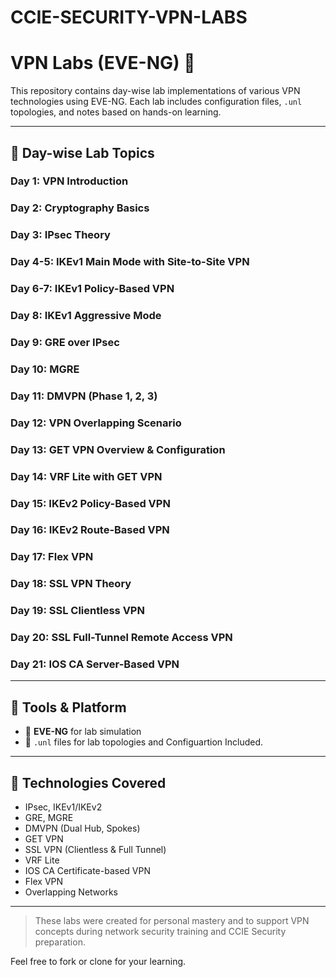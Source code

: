 # CCIE-SECURITY-VPN-LABS
# VPN Labs (EVE-NG) 🔐

This repository contains day-wise lab implementations of various VPN technologies using EVE-NG. Each lab includes configuration files, `.unl` topologies, and notes based on hands-on learning.

---

## 📅 Day-wise Lab Topics

### Day 1: VPN Introduction  
### Day 2: Cryptography Basics  
### Day 3: IPsec Theory  
### Day 4-5: IKEv1 Main Mode with Site-to-Site VPN  
### Day 6-7: IKEv1 Policy-Based VPN  
### Day 8: IKEv1 Aggressive Mode  
### Day 9: GRE over IPsec  
### Day 10: MGRE  
### Day 11: DMVPN (Phase 1, 2, 3)  
### Day 12: VPN Overlapping Scenario  
### Day 13: GET VPN Overview & Configuration  
### Day 14: VRF Lite with GET VPN  
### Day 15: IKEv2 Policy-Based VPN  
### Day 16: IKEv2 Route-Based VPN  
### Day 17: Flex VPN  
### Day 18: SSL VPN Theory  
### Day 19: SSL Clientless VPN  
### Day 20: SSL Full-Tunnel Remote Access VPN  
### Day 21: IOS CA Server-Based VPN

---

## 🔧 Tools & Platform

- 🔄 **EVE-NG** for lab simulation  
- 💾 `.unl` files for lab topologies and Configuartion Included. 


---

## 🧩 Technologies Covered

- IPsec, IKEv1/IKEv2  
- GRE, MGRE  
- DMVPN (Dual Hub, Spokes)  
- GET VPN  
- SSL VPN (Clientless & Full Tunnel)  
- VRF Lite  
- IOS CA Certificate-based VPN  
- Flex VPN  
- Overlapping Networks

---

> These labs were created for personal mastery and to support VPN concepts during network security training and CCIE Security preparation.

Feel free to fork or clone for your learning.

